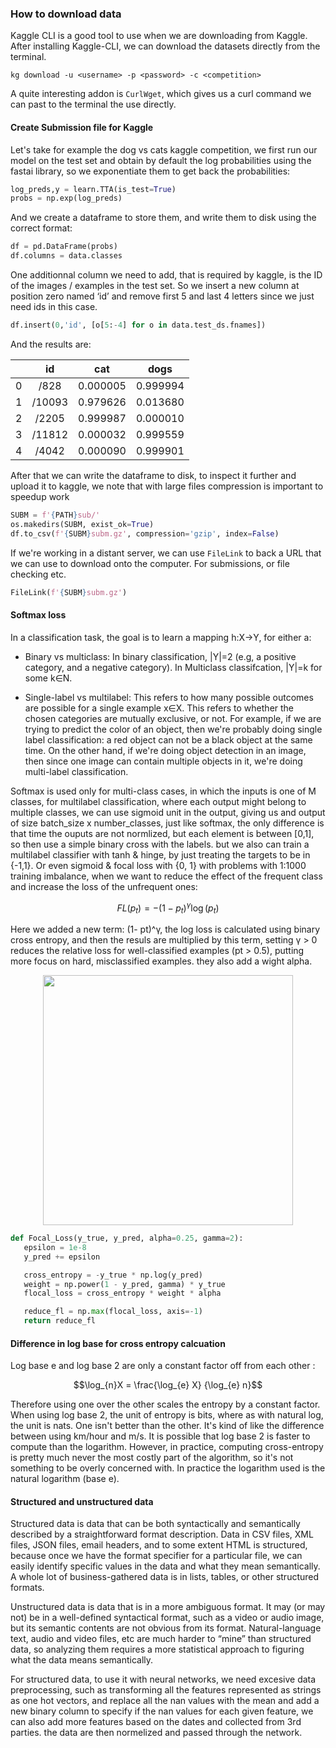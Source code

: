 ### How to download data

Kaggle CLI is a good tool to use when we are downloading from Kaggle. After installing Kaggle-CLI, we can download the datasets directly from the terminal.
```
kg download -u <username> -p <password> -c <competition>
```
A quite interesting addon is `CurlWget`, which gives us a curl command we can past to the terminal the use directly.

#### Create Submission file for Kaggle
Let's take for example the dog vs cats kaggle competition, we first run our model on the test set and obtain by default the log probabilities using the fastai library, so we exponentiate them to get back the probabilities:
```python
log_preds,y = learn.TTA(is_test=True)
probs = np.exp(log_preds)
```

And we create a dataframe to store them, and write them to disk using the correct format:
```python
df = pd.DataFrame(probs)
df.columns = data.classes
```
One additionnal column we need to add, that is required by kaggle, is the ID of the images / examples in the test set. So we insert a new column at position zero named ‘id’ and remove first 5 and last 4 letters since we just need ids in this case.

```python
df.insert(0,'id', [o[5:-4] for o in data.test_ds.fnames])
```
And the results are:

|  | id        | cat      | dogs     |
|--|:---------:|:--------:|:--------:|
|0 | /828      | 0.000005 | 0.999994 |
|1 | /10093    | 0.979626 | 0.013680 |
|2 | /2205     | 0.999987 | 0.000010 |
|3 | /11812    | 0.000032 | 0.999559 |
|4 | /4042     | 0.000090 | 0.999901 |

After that we can write the dataframe to disk, to inspect it further and upload it to kaggle, we note that with large files compression is important to speedup work

```python
SUBM = f'{PATH}sub/'
os.makedirs(SUBM, exist_ok=True)
df.to_csv(f'{SUBM}subm.gz', compression='gzip', index=False)
```

If we're working in a distant server, we can use `FileLink` to back a URL that we can use to download onto the computer. For submissions, or file checking etc.

```python
FileLink(f'{SUBM}subm.gz')
```

#### Softmax loss

In a classification task, the goal is to learn a mapping h:X→Y, for either a:

* Binary vs multiclass: In binary classification, |Y|=2 (e.g, a positive category, and a negative category). In Multiclass classifcation, |Y|=k for some k∈N.

* Single-label vs multilabel: This refers to how many possible outcomes are possible for a single example x∈X. This refers to whether the chosen categories are mutually exclusive, or not. For example, if we are trying to predict the color of an object, then we're probably doing single label classification: a red object can not be a black object at the same time. On the other hand, if we're doing object detection in an image, then since one image can contain multiple objects in it, we're doing multi-label classification.

Softmax is used only for multi-class cases, in which the inputs is one of M classes, for multilabel classification, where each output might belong to multiple classes, we can use sigmoid unit in the output, giving us and output of size batch_size x number_classes, just like softmax, the only difference is that time the ouputs are not normlized, but each element is between [0,1], so then use a simple binary cross with the labels. but we also can train a multilabel classifier with tanh & hinge, by just treating the targets to be in {-1,1}. Or even sigmoid & focal loss with {0, 1} with problems with 1:1000 training imbalance, when we want to reduce the effect of the frequent class and increase the loss of the unfrequent ones:

$$F L \left( p _ { t } \right) = - \left( 1 - p _ { t } \right) ^ { \gamma } \log \left( p _ { t } \right)$$

Here we added a new term: (1- pt)^γ, the log loss is calculated using binary cross entropy, and then the resuls are multiplied by this term, setting γ > 0 reduces the relative loss for well-classified examples (pt > 0.5), putting more focus on hard, misclassified examples. they also add a wight alpha.

<p align="center"> <img src="https://cdn-images-1.medium.com/max/1200/1*aAVu_UgA9YrMa9CcapvW1Q.png" width="400"> </p>

```python
def Focal_Loss(y_true, y_pred, alpha=0.25, gamma=2):
   epsilon = 1e-8
   y_pred += epsilon

   cross_entropy = -y_true * np.log(y_pred)
   weight = np.power(1 - y_pred, gamma) * y_true
   flocal_loss = cross_entropy * weight * alpha

   reduce_fl = np.max(flocal_loss, axis=-1)
   return reduce_fl
```

#### Difference in log base for cross entropy calcuation

Log base e and log base 2 are only a constant factor off from each other :

$$\log_{n}X = \frac{\log_{e} X} {\log_{e} n}$$

Therefore using one over the other scales the entropy by a constant factor. When using log base 2, the unit of entropy is bits, where as with natural log, the unit is nats.  One isn't better than the other. It's kind of like the difference between using km/hour and m/s.  It is possible that log base 2 is faster to compute than the logarithm. However, in practice, computing cross-entropy is pretty much never the most costly part of the algorithm, so it's not something to be overly concerned with. In practice the logarithm used is the natural logarithm (base e).

#### Structured and unstructured data

Structured data is data that can be both syntactically and semantically described by a straightforward format description. Data in CSV files, XML files, JSON files, email headers, and to some extent HTML is structured, because once we have the format specifier for a particular file, we can easily identify specific values in the data and what they mean semantically. A whole lot of business-gathered data is in lists, tables, or other structured formats.

Unstructured data is data that is in a more ambiguous format. It may (or may not) be in a well-defined syntactical format, such as a video or audio image, but its semantic contents are not obvious from its format. Natural-language text, audio and video files, etc are much harder to “mine” than structured data, so analyzing them requires a more statistical approach to figuring what the data means semantically.

For structured data, to use it with neural networks, we need excesive data preprocessing, such as transforming all the features represented as strings as one hot vectors, and replace all the nan values with the mean and add a new binary column to specify if the nan values for each given feature, we can also add more features based on the dates and collected from 3rd parties. the data are then normelized and passed through the network.

